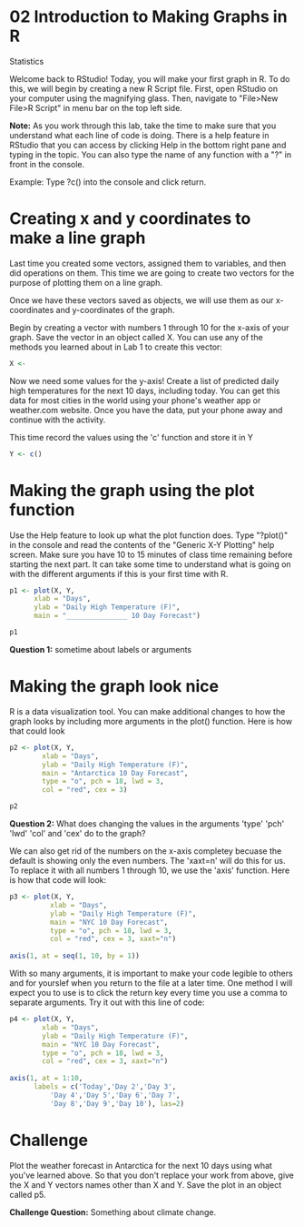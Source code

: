 02 Introduction to Making Graphs in R
================
Statistics

Welcome back to RStudio!
Today, you will make your first graph in R. To do this, we will begin by creating a new R Script file. First, open RStudio on your computer using the magnifying glass. Then, navigate to "File>New File>R Script" in menu bar on the top left side.

**Note:** As you work through this lab, take the time to make sure that you understand what each line of code is doing. There is a help feature in RStudio that you can access by clicking Help in the bottom right pane and typing in the topic. You can also type the name of any function with a "?" in front in the console. 

Example: Type ?c() into the console and click return.


# Creating x and y coordinates to make a line graph

Last time you created some vectors, assigned them to variables, and then did operations on them. This time we are going to create two vectors for the purpose of plotting them on a line graph.

Once we have these vectors saved as objects, we will use them as our x-coordinates and y-coordinates of the graph.

Begin by creating a vector with numbers 1 through 10 for the x-axis of your graph. Save the vector in an object called X. You can use any of the methods you learned about in Lab 1 to create this vector:

```r
X <- 
```

Now we need some values for the y-axis! Create a list of predicted daily high temperatures for the next 10 days, including today. You can get this data for most cities in the world using your phone's weather app or weather.com website. Once you have the data, put your phone away and continue with the activity.

This time record the values using the 'c' function and store it in Y

```r
Y <- c()
```

# Making the graph using the plot function

Use the Help feature to look up what the plot function does. Type "?plot()" in the console and read the contents of the "Generic X-Y Plotting" help screen. Make sure you have 10 to 15 minutes of class time remaining before starting the next part. It can take some time to understand what is going on with the different arguments if this is your first time with R.

``` r
p1 <- plot(X, Y, 
      xlab = "Days", 
      ylab = "Daily High Temperature (F)", 
      main = "_______________ 10 Day Forecast")

p1
```

**Question 1:** sometime about labels or arguments

# Making the graph look nice

R is a data visualization tool. You can make additional changes to how the graph looks by including more arguments in the plot() function. Here is how that could look

``` r
p2 <- plot(X, Y, 
        xlab = "Days", 
        ylab = "Daily High Temperature (F)", 
        main = "Antarctica 10 Day Forecast", 
        type = "o", pch = 18, lwd = 3, 
        col = "red", cex = 3)

p2
```

**Question 2:** What does changing the values in the arguments 'type' 'pch' 'lwd' 'col' and 'cex' do to the graph?

We can also get rid of the numbers on the x-axis completey becuase the default is showing only the even numbers. The 'xaxt=n' will do this for us. To replace it with all numbers 1 through 10, we use the 'axis' function. Here is how that code will look:

``` r
p3 <- plot(X, Y, 
          xlab = "Days", 
          ylab = "Daily High Temperature (F)", 
          main = "NYC 10 Day Forecast", 
          type = "o", pch = 18, lwd = 3, 
          col = "red", cex = 3, xaxt="n")
          
axis(1, at = seq(1, 10, by = 1))
```

With so many arguments, it is important to make your code legible to others and for yourslef when you return to the file at a later time. One method I will expect you to use is to click the return key every time you use a comma to separate arguments. Try it out with this line of code:

``` r
p4 <- plot(X, Y, 
        xlab = "Days", 
        ylab = "Daily High Temperature (F)", 
        main = "NYC 10 Day Forecast", 
        type = "o", pch = 18, lwd = 3, 
        col = "red", cex = 3, xaxt="n")
        
axis(1, at = 1:10,
      labels = c('Today','Day 2','Day 3',
          'Day 4','Day 5','Day 6','Day 7',
          'Day 8','Day 9','Day 10'), las=2)
```

# Challenge
Plot the weather forecast in Antarctica for the next 10 days using what you've learned above. So that you don't replace your work from above, give the X and Y vectors names other than X and Y. Save the plot in an object called p5.

**Challenge Question:** Something about climate change.
